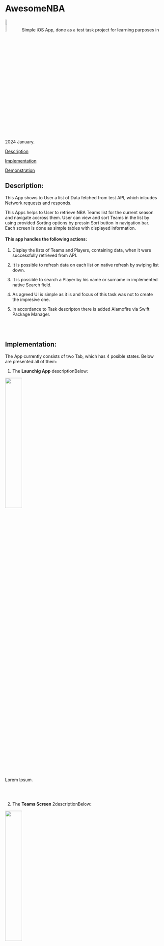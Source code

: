 # AwesomeNBA
<img src="ScreenShots/logo.jpeg" width="10%"> 
Simple iOS App, done as a test task project for learning purposes in 2024 January.

[Description](#description)

[Implementation](#implementation)

[Demonstration](#demonstration)

## Description:
This App shows to User a list of Data fetched from test API, which inlcudes Network requests and responds.

This Apps helps to User to retrieve NBA Teams list for the current season and navigate accross them. User can view and sort Teams in the list by using provided Sorting options by pressin Sort button in navigation bar. Each screen is done as simple tables with displayed information.

#### This app handles the following actions:

  1. Display the lists of Teams and Players, containing data, when it were successfully retrieved from API.

  2. It is possible to refresh data on each list on native refresh by swiping list down.
  
  3. It is possible to search a Player by his name or surname in implemented native Search field.
  
  4. As agreed UI is simple as it is and focus of this task was not to create the impresive one.

  5. In accordance to Task descripton there is added Alamofire via Swift Package Manager.
<br>
<br>
  
## Implementation: 
The App currently consists of two Tab, which has 4 posible states. Below are presented all of them:

1. The __Launchig App__ descriptionBelow:

<img src="ScreenShots/01_LaunchApp.gif" width="33%"> 

Lorem Ipsum.

<br>
<br>

2. The __Teams Screen__ 2descriptionBelow:
  
<img src="ScreenShots/02_TeamsScreen.png" width="33%">  

Lorem Ipsum.

<br>
<br>

3. The __Players Screen__ 3descriptionBelow:
  
<img src="ScreenShots/02_TeamsScreen.png" width="33%">   

Lorem Ipsum.

<br>
<br>

4. The __Games state__ 3descriptionBelow:
  
<img src="ScreenShots/02_TeamsScreen.png" width="33%"> 

Lorem Ipsum.
<br>
<br>

## Demonstration: 

1. Feature 1 demonstration:

<img src="ScreenShots/02_TeamsScreen.png" width="33%">   
   
2. Feature 2 demonstration:

<img src="ScreenShots/02_TeamsScreen.png" width="33%">

3. Feature 3 demonstration:

<img src="ScreenShots/02_TeamsScreen.png" width="33%">

